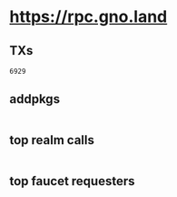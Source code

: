 # https://rpc.gno.land

## TXs
```
6929
```

## addpkgs
```
```

## top realm calls
```
```

## top faucet requesters
```
```

